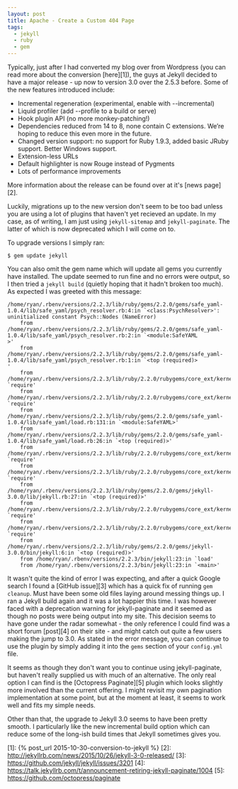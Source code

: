 ```yaml
---
layout: post
title: Apache - Create a Custom 404 Page
tags:
  - jekyll
  - ruby
  - gem
---
```


Typically, just after I had converted my blog over from Wordpress (you can read more about the conversion [here][1]), the guys at Jekyll decided to have a major release - up now to version 3.0 over the 2.5.3 before. Some of the new features introduced include:

- Incremental regeneration (experimental, enable with --incremental)
- Liquid profiler (add --profile to a build or serve)
- Hook plugin API (no more monkey-patching!)
- Dependencies reduced from 14 to 8, none contain C extensions. We’re hoping to reduce this even more in the future.
- Changed version support: no support for Ruby 1.9.3, added basic JRuby support. Better Windows support.
- Extension-less URLs
- Default highlighter is now Rouge instead of Pygments
- Lots of performance improvements

More information about the release can be found over at it's [news page][2].

Luckily, migrations up to the new version don't seem to be too bad unless you are using a lot of plugins that haven't yet recieved an update. In my case, as of writing, I am just using `jekyll-sitemap` and `jekyll-paginate`. The latter of which is now deprecated which I will come on to.

To upgrade versions I simply ran:

    $ gem update jekyll

You can also omit the gem name which will update all gems you currently have installed. The update seemed to run fine and no errors were output, so I then tried a `jekyll build` (quietly hoping that it hadn't broken too much). As expected I was greeted with this message:

    /home/ryan/.rbenv/versions/2.2.3/lib/ruby/gems/2.2.0/gems/safe_yaml-1.0.4/lib/safe_yaml/psych_resolver.rb:4:in `<class:PsychResolver>': uninitialized constant Psych::Nodes (NameError)
        from /home/ryan/.rbenv/versions/2.2.3/lib/ruby/gems/2.2.0/gems/safe_yaml-1.0.4/lib/safe_yaml/psych_resolver.rb:2:in `<module:SafeYAML          >'
        from /home/ryan/.rbenv/versions/2.2.3/lib/ruby/gems/2.2.0/gems/safe_yaml-1.0.4/lib/safe_yaml/psych_resolver.rb:1:in `<top (required)>          '
        from /home/ryan/.rbenv/versions/2.2.3/lib/ruby/2.2.0/rubygems/core_ext/kernel_require.rb:69:in `require'
        from /home/ryan/.rbenv/versions/2.2.3/lib/ruby/2.2.0/rubygems/core_ext/kernel_require.rb:69:in `require'
        from /home/ryan/.rbenv/versions/2.2.3/lib/ruby/gems/2.2.0/gems/safe_yaml-1.0.4/lib/safe_yaml/load.rb:131:in `<module:SafeYAML>'
        from /home/ryan/.rbenv/versions/2.2.3/lib/ruby/gems/2.2.0/gems/safe_yaml-1.0.4/lib/safe_yaml/load.rb:26:in `<top (required)>'
        from /home/ryan/.rbenv/versions/2.2.3/lib/ruby/2.2.0/rubygems/core_ext/kernel_require.rb:69:in `require'
        from /home/ryan/.rbenv/versions/2.2.3/lib/ruby/2.2.0/rubygems/core_ext/kernel_require.rb:69:in `require'
        from /home/ryan/.rbenv/versions/2.2.3/lib/ruby/gems/2.2.0/gems/jekyll-3.0.0/lib/jekyll.rb:27:in `<top (required)>'
        from /home/ryan/.rbenv/versions/2.2.3/lib/ruby/2.2.0/rubygems/core_ext/kernel_require.rb:69:in `require'
        from /home/ryan/.rbenv/versions/2.2.3/lib/ruby/2.2.0/rubygems/core_ext/kernel_require.rb:69:in `require'
        from /home/ryan/.rbenv/versions/2.2.3/lib/ruby/gems/2.2.0/gems/jekyll-3.0.0/bin/jekyll:6:in `<top (required)>'
        from /home/ryan/.rbenv/versions/2.2.3/bin/jekyll:23:in `load'
        from /home/ryan/.rbenv/versions/2.2.3/bin/jekyll:23:in `<main>'

It wasn't quite the kind of error I was expecting, and after a quick Google search I found a [GitHub issue][3] which has a quick fix of running `gem cleanup`. Must have been some old files laying around messing things up. I ran a Jekyll build again and it was a lot happier this time. I was however faced with a deprecation warning for jekyll-paginate and it seemed as though no posts were being output into my site. This decision seems to have gone under the radar somewhat - the only reference I could find was a short forum [post][4] on their site - and might catch out quite a few users making the jump to 3.0. As stated in the error message, you can continue to use the plugin by simply adding it into the `gems` section of your `config.yml` file.

It seems as though they don't want you to continue using jekyll-paginate, but haven't really supplied us with much of an alternative. The only real option I can find is the [Octopress Paginate][5] plugin which looks slightly more involved than the current offering. I might revisit my own pagination implementation at some point, but at the moment at least, it seems to work well and fits my simple needs.

Other than that, the upgrade to Jekyll 3.0 seems to have been pretty smooth. I particularly like the new incremental build option which can reduce some of the long-ish build times that Jekyll sometimes gives you.

[1]: {% post_url 2015-10-30-conversion-to-jekyll %}
[2]: http://jekyllrb.com/news/2015/10/26/jekyll-3-0-released/
[3]: https://github.com/jekyll/jekyll/issues/3201
[4]: https://talk.jekyllrb.com/t/announcement-retiring-jekyll-paginate/1004
[5]: https://github.com/octopress/paginate


